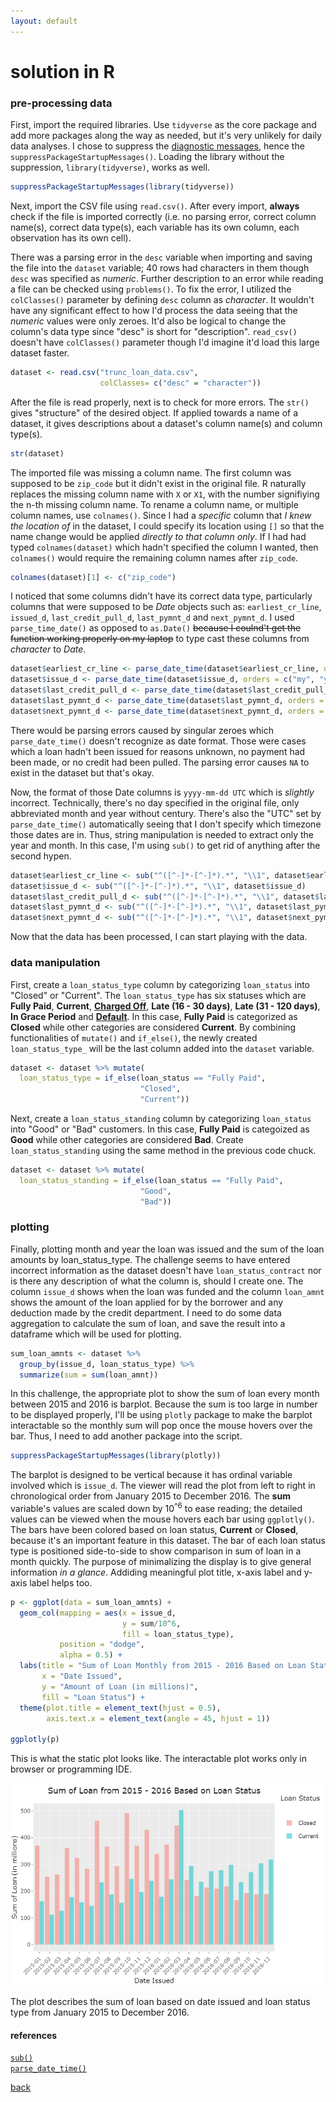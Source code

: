 ```yaml
---
layout: default
---
```


# solution in R

### pre-processing data

First, import the required libraries. Use `tidyverse` as the core package and add more packages along the way as needed, but it's very unlikely for daily data analyses. I chose to suppress the [diagnostic messages](https://www.rdocumentation.org/packages/base/versions/3.6.2/topics/message), hence the `suppressPackageStartupMessages()`. Loading the library without the suppression, `library(tidyverse)`, works as well.

```r
suppressPackageStartupMessages(library(tidyverse))
```

Next, import the CSV file using `read.csv()`. After every import, **always** check if the file is imported correctly (i.e. no parsing error, correct column name(s), correct data type(s), each variable has its own column, each observation has its own cell).

There was a parsing error in the `desc` variable when importing and saving the file into the `dataset` variable; 40 rows had characters in them though `desc` was specified as _numeric_. Further description to an error while reading a file can be checked using `problems()`. To fix the error, I utilized the `colClasses()` parameter by defining `desc` column as _character_. It wouldn't have any significant effect to how I'd process the data seeing that the _numeric_ values were only zeroes. It'd also be logical to change the column's data type since "desc" is short for "description". `read_csv()` doesn't have `colClasses()` parameter though I'd imagine it'd load this large dataset faster.

```r
dataset <- read.csv("trunc_loan_data.csv",
                    colClasses= c("desc" = "character"))
```

After the file is read properly, next is to check for more errors. The `str()` gives "structure" of the desired object. If applied towards a name of a dataset, it gives descriptions about a dataset's column name(s) and column type(s).

```r
str(dataset)
```

The imported file was missing a column name. The first column was supposed to be `zip_code` but it didn't exist in the original file. R naturally replaces the missing column name with `X` or `X1`, with the number signifiying the n-th missing column name. To rename a column name, or multiple column names, use `colnames()`. Since I had a _specific_ column that _I knew the location of_ in the dataset, I could specify its location  using `[]` so that the name change would be applied _directly to that column only_. If I had had typed `colnames(dataset)` which hadn't specified the column I wanted, then `colnames()` would require the remaining column names after `zip_code`.

```r
colnames(dataset)[1] <- c("zip_code")
```

I noticed that some columns didn't have its correct data type, particularly columns that were supposed to be _Date_ objects such as: `earliest_cr_line`, `issued_d`, `last_credit_pull_d`, `last_pymnt_d` and `next_pymnt_d`. I used `parse_time_date()` as opposed to `as.Date()` ~~because I coulnd't get the function working properly on my laptop~~ to type cast these columns from _character_ to _Date_.

```r
dataset$earliest_cr_line <- parse_date_time(dataset$earliest_cr_line, orders = c("my", "ym"))
dataset$issue_d <- parse_date_time(dataset$issue_d, orders = c("my", "ym"))
dataset$last_credit_pull_d <- parse_date_time(dataset$last_credit_pull_d, orders = c("my", "ym"))
dataset$last_pymnt_d <- parse_date_time(dataset$last_pymnt_d, orders = c("my", "ym"))
dataset$next_pymnt_d <- parse_date_time(dataset$next_pymnt_d, orders = c("my", "ym"))
```

There would be parsing errors caused by singular zeroes which `parse_date_time()` doesn't recognize as date format. Those were cases which a loan hadn't been issued for reasons unknown, no payment had been made, or no credit had been pulled. The parsing error causes `NA` to exist in the dataset but that's okay.

Now, the format of those Date columns is `yyyy-mm-dd UTC` which is _slightly_ incorrect. Technically, there's no day specified in the original file, only abbreviated month and year without century. There's also the "UTC" set by `parse_date_time()` automatically seeing that I don't specify which timezone those dates are in. Thus, string manipulation is needed to extract only the year and month. In this case, I'm using `sub()` to get rid of anything after the second hypen.

```r
dataset$earliest_cr_line <- sub("^([^-]*-[^-]*).*", "\\1", dataset$earliest_cr_line)
dataset$issue_d <- sub("^([^-]*-[^-]*).*", "\\1", dataset$issue_d)
dataset$last_credit_pull_d <- sub("^([^-]*-[^-]*).*", "\\1", dataset$last_credit_pull_d)
dataset$last_pymnt_d <- sub("^([^-]*-[^-]*).*", "\\1", dataset$last_pymnt_d)
dataset$next_pymnt_d <- sub("^([^-]*-[^-]*).*", "\\1", dataset$next_pymnt_d)
```

Now that the data has been processed, I can start playing with the data.

### data manipulation

First, create a `loan_status_type` column by categorizing `loan_status` into "Closed" or "Current". The `loan_status_type` has six statuses which are **Fully Paid**, **Current**, [**Charged Off**](https://en.wikipedia.org/wiki/Charge-off), **Late (16 - 30 days)**, **Late (31 - 120 days)**, **In Grace Period** and [**Default**](https://www.investopedia.com/terms/d/default2.asp). In this case, **Fully Paid** is categorized as **Closed** while other categories are considered **Current**. By combining functionalities of `mutate()` and `if_else()`, the newly created `loan_status_type_` will be the last column added into the `dataset` variable.

```r
dataset <- dataset %>% mutate(
  loan_status_type = if_else(loan_status == "Fully Paid",
                             "Closed",
                             "Current"))
```

Next, create a `loan_status_standing` column by categorizing `loan_status` into "Good" or "Bad" customers. In this case, **Fully Paid** is categoized as **Good** while other categories are considered **Bad**. Create `loan_status_standing` using the same method in the previous code chuck.

```r
dataset <- dataset %>% mutate(
  loan_status_standing = if_else(loan_status == "Fully Paid",
                             "Good",
                             "Bad"))
```

### plotting

Finally, plotting month and year the loan was issued and the sum of the loan amounts by loan_status_type. The challenge seems to have entered incorrect information as the dataset doesn't have `loan_status_contract` nor is there any description of what the column is, should I create one. The column `issue_d` shows when the loan was funded and the 
column `loan_amnt` shows the amount of the loan applied for by the borrower and any deduction made by the credit department. I need to do some data aggregation to calculate the sum of loan, and save the result into a dataframe which will be used for plotting.

```r
sum_loan_amnts <- dataset %>%
  group_by(issue_d, loan_status_type) %>%
  summarize(sum = sum(loan_amnt))
```

In this challenge, the appropriate plot to show the sum of loan every month between 2015 and 2016 is barplot. Because the sum is too large in number to be displayed properly, I'll be using `plotly` package to make the barplot interactable so the monthly sum will pop once the mouse hovers over the bar. Thus, I need to add another package into the script.

```r
suppressPackageStartupMessages(library(plotly))
```

The barplot is designed to be vertical because it has ordinal variable involved which is `issue_d`. The viewer will read the plot from left to right in chronological order from January 2015 to December 2016. The **sum** variable's values are scaled down by 10<sup>^6</sup> to ease reading; the detailed values can be viewed when the mouse hovers each bar using `ggplotly()`. The bars have been colored based on loan status, **Current** or **Closed**, because it's an important feature in this dataset. The bar of each loan status type is positioned side-to-side to show comparison in sum of loan in a month quickly. The purpose of minimalizing the display is to give general information _in a glance_. Addiding meaningful plot title, x-axis label and y-axis label helps too.

```r
p <- ggplot(data = sum_loan_amnts) +
  geom_col(mapping = aes(x = issue_d,
                         y = sum/10^6,
                         fill = loan_status_type),
           position = "dodge",
           alpha = 0.5) +
  labs(title = "Sum of Loan Monthly from 2015 - 2016 Based on Loan Status",
       x = "Date Issued",
       y = "Amount of Loan (in millions)",
       fill = "Loan Status") +
  theme(plot.title = element_text(hjust = 0.5),
        axis.text.x = element_text(angle = 45, hjust = 1))

ggplotly(p)
```

This is what the static plot looks like. The interactable plot works only in browser or programming IDE.

![plot1](images/plot1.png)

The plot describes the sum of loan based on date issued and loan status type from January 2015 to December 2016.

#### references

[`sub()`](https://stackoverflow.com/questions/41622326/remove-all-characters-after-the-3rd-occurrence-of-in-each-element-of-a-vecto) <br>
[`parse_date_time()`](https://lubridate.tidyverse.org/reference/parse_date_time.html)

[back](challenge.md)
